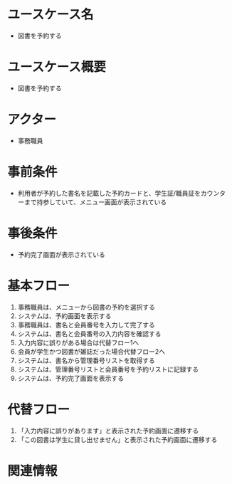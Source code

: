 # ユースケース名
- 図書を予約する

# ユースケース概要
- 図書を予約する

# アクター
- 事務職員

# 事前条件
- 利用者が予約した書名を記載した予約カードと、学生証/職員証をカウンターまで持参していて、メニュー画面が表示されている

# 事後条件
- 予約完了画面が表示されている

# 基本フロー
1. 事務職員は、メニューから図書の予約を選択する
2. システムは、予約画面を表示する
3. 事務職員は、書名と会員番号を入力して完了する
4. システムは、書名と会員番号の入力内容を確認する
  1. 入力内容に誤りがある場合は代替フロー1へ
  2. 会員が学生かつ図書が雑誌だった場合代替フロー2へ
5. システムは、書名から管理番号リストを取得する
6. システムは、管理番号リストと会員番号を予約リストに記録する
7. システムは、予約完了画面を表示する

# 代替フロー
1. 「入力内容に誤りがあります」と表示された予約画面に遷移する
2. 「この図書は学生に貸し出せません」と表示された予約画面に遷移する

# 関連情報